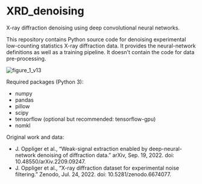 # XRD_denoising
X-ray diffraction denoising using deep convolutional neural networks.

This repository contains Python source code for denoising experimental low-counting statistics X-ray diffraction data. It provides the neural-network definitions as well as a training pipeline. It doesn't contain the code for data pre-processing.

![figure_1_v13](https://user-images.githubusercontent.com/43796543/193001970-d124f3a4-a905-4493-9f18-f1fb9528ddea.png)

Required packages (Python 3):
- numpy
- pandas
- pillow
- scipy
- tensorflow (optional but recommended: tensorflow-gpu)
- nomkl

Original work and data:
- J. Oppliger et al., “Weak-signal extraction enabled by deep-neural-network denoising of diffraction data.” arXiv, Sep. 19, 2022. doi: 10.48550/arXiv.2209.09247.
- J. Oppliger et al., “X-ray diffraction dataset for experimental noise filtering.” Zenodo, Jul. 24, 2022. doi: 10.5281/zenodo.6674077.
